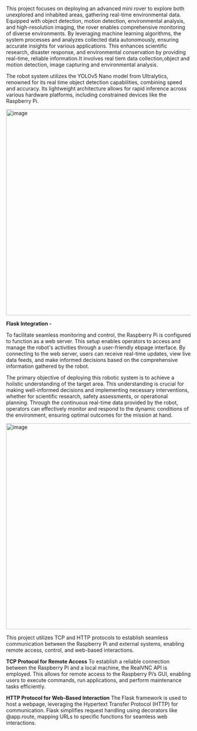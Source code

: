 
This project focuses on deploying an advanced mini rover to explore both unexplored and inhabited areas, gathering real-time environmental data. Equipped with object detection, motion detection, environmental analysis, and high-resolution imaging, the rover enables comprehensive monitoring of diverse environments.
By leveraging machine learning algorithms, the system processes and analyzes collected data autonomously, ensuring accurate insights for various applications. This enhances scientific research, disaster response, and environmental conservation by providing real-time, reliable information.It involves real tiem data collection,object and motion detection, image capturing and environmental analysis.

The robot system utilizes the YOLOv5 Nano model from Ultralytics, renowned for its real
time object detection capabilities, combining speed and accuracy. Its lightweight architecture allows for rapid inference across various hardware platforms, including constrained devices like the Raspberry Pi. 


<img width="561" alt="image" src="https://github.com/user-attachments/assets/7cf4aa65-1c79-4e22-ba1d-f51cf6e552b3" />



**Flask Integration -**

To facilitate seamless monitoring and control, the Raspberry Pi is configured to function as a web server. This setup enables operators to access and manage the robot's activities through a user-friendly ebpage interface. By connecting to the web server, users can receive real-time updates, view live data feeds, and make informed decisions based on the comprehensive information gathered by the robot. 
 
The primary objective of deploying this robotic system is to achieve a holistic understanding of the target area. This understanding is crucial for making well-informed decisions and implementing necessary interventions, whether for scientific research, safety assessments, or operational planning. Through the continuous real-time data provided by the robot, operators can effectively monitor and respond to the dynamic conditions of the environment, ensuring optimal outcomes for the mission at hand.


<img width="561" alt="image" src="https://github.com/user-attachments/assets/e0d3396a-61bb-4fdf-b08b-0dd02cdbd0cf" />


This project utilizes TCP and HTTP protocols to establish seamless communication between the Raspberry Pi and external systems, enabling remote access, control, and web-based interactions.

**TCP Protocol for Remote Access**
To establish a reliable connection between the Raspberry Pi and a local machine, the RealVNC API is employed. This allows for remote access to the Raspberry Pi’s GUI, enabling users to execute commands, run applications, and perform maintenance tasks efficiently.

**HTTP Protocol for Web-Based Interaction**
The Flask framework is used to host a webpage, leveraging the Hypertext Transfer Protocol (HTTP) for communication. Flask simplifies request handling using decorators like @app.route, mapping URLs to specific functions for seamless web interactions.

